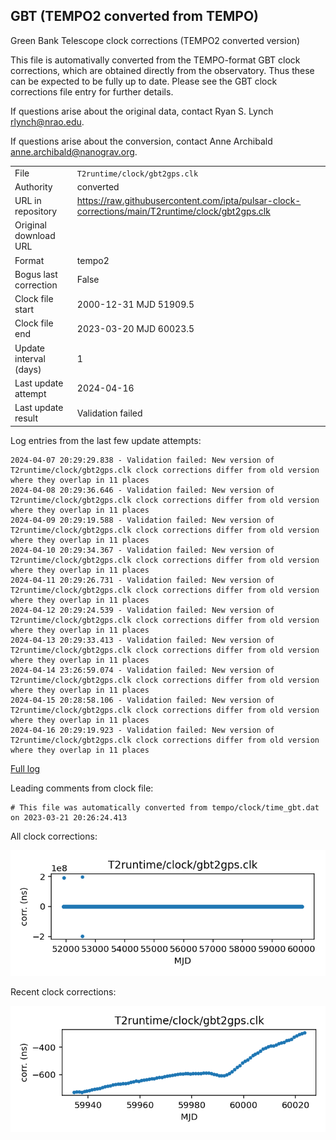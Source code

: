 
## GBT (TEMPO2 converted from TEMPO)

Green Bank Telescope clock corrections (TEMPO2 converted version)

This file is automativally converted from the TEMPO-format GBT
clock corrections, which are obtained directly from the observatory.
Thus these can be expected to be fully up to date. Please see the
GBT clock corrections file entry for further details.

If questions arise about the original data, contact Ryan S. Lynch
<rlynch@nrao.edu>.

If questions arise about the conversion, contact Anne Archibald
<anne.archibald@nanograv.org>.

|     |     |
|:--- |:--- |
| File | `T2runtime/clock/gbt2gps.clk` |
| Authority | converted |
| URL in repository | <https://raw.githubusercontent.com/ipta/pulsar-clock-corrections/main/T2runtime/clock/gbt2gps.clk> |
| Original download URL | <None> |
| Format | tempo2 |
| Bogus last correction | False |
| Clock file start | 2000-12-31 MJD 51909.5 |
| Clock file end | 2023-03-20 MJD 60023.5 |
| Update interval (days) | 1 |
| Last update attempt | 2024-04-16 |
| Last update result | Validation failed |

Log entries from the last few update attempts:
```
2024-04-07 20:29:29.838 - Validation failed: New version of T2runtime/clock/gbt2gps.clk clock corrections differ from old version where they overlap in 11 places
2024-04-08 20:29:36.646 - Validation failed: New version of T2runtime/clock/gbt2gps.clk clock corrections differ from old version where they overlap in 11 places
2024-04-09 20:29:19.588 - Validation failed: New version of T2runtime/clock/gbt2gps.clk clock corrections differ from old version where they overlap in 11 places
2024-04-10 20:29:34.367 - Validation failed: New version of T2runtime/clock/gbt2gps.clk clock corrections differ from old version where they overlap in 11 places
2024-04-11 20:29:26.731 - Validation failed: New version of T2runtime/clock/gbt2gps.clk clock corrections differ from old version where they overlap in 11 places
2024-04-12 20:29:24.539 - Validation failed: New version of T2runtime/clock/gbt2gps.clk clock corrections differ from old version where they overlap in 11 places
2024-04-13 20:29:33.413 - Validation failed: New version of T2runtime/clock/gbt2gps.clk clock corrections differ from old version where they overlap in 11 places
2024-04-14 23:26:59.074 - Validation failed: New version of T2runtime/clock/gbt2gps.clk clock corrections differ from old version where they overlap in 11 places
2024-04-15 20:28:58.106 - Validation failed: New version of T2runtime/clock/gbt2gps.clk clock corrections differ from old version where they overlap in 11 places
2024-04-16 20:29:19.923 - Validation failed: New version of T2runtime/clock/gbt2gps.clk clock corrections differ from old version where they overlap in 11 places
```
[Full log](https://raw.githubusercontent.com/ipta/pulsar-clock-corrections/main/log/T2runtime/clock/gbt2gps.clk.log)

Leading comments from clock file:

    # This file was automatically converted from tempo/clock/time_gbt.dat on 2023-03-21 20:26:24.413



All clock corrections:

![plot of all clock corrections](gbt2gps.clk.png "All corrections")

Recent clock corrections:

![plot of recent clock corrections](gbt2gps.clk.short.png "Recent corrections")

